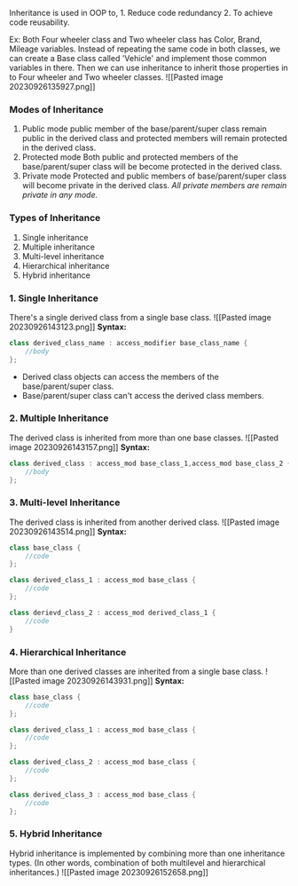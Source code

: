 Inheritance is used in OOP to,
	1. Reduce code redundancy 
	2. To achieve code reusability. 

Ex:
Both Four wheeler class and Two wheeler class has Color, Brand, Mileage variables.
Instead of repeating the same code in both classes, we can create a Base class called 'Vehicle' and implement those common variables in there. Then we can use inheritance to inherit those properties in to Four wheeler and Two wheeler classes. 
![[Pasted image 20230926135927.png]]

### Modes of Inheritance
1. Public mode
	public member of the base/parent/super class remain public in the derived class and protected members will remain protected in the derived class.
2. Protected mode
	Both public and protected members of the base/parent/super class will be become protected in the derived class. 
3. Private mode
	Protected and public members of base/parent/super class will become private in the derived class. 
*All private members are remain private in any mode.*

### Types of Inheritance
1. Single inheritance
2. Multiple inheritance
3. Multi-level inheritance
4. Hierarchical inheritance
5. Hybrid inheritance

### 1. Single Inheritance
There's a single derived class from a single base class. 
![[Pasted image 20230926143123.png]]
**Syntax:**
```C++
class derived_class_name : access_modifier base_class_name {
	//body
};
```
- Derived class objects can access the members of the base/parent/super class.
- Base/parent/super class can't access the derived class members. 

### 2. Multiple Inheritance
The derived class is inherited from more than one base classes.
![[Pasted image 20230926143157.png]]
**Syntax:**
```C++
class derived_class : access_mod base_class_1,access_mod base_class_2 {
	//body
};
```

### 3. Multi-level Inheritance
The derived class is inherited from another derived class. 
![[Pasted image 20230926143514.png]]
**Syntax:**
```C++
class base_class {
	//code
};

class derived_class_1 : access_mod base_class {
	//code
};

class derievd_class_2 : access_mod derived_class_1 {
	//code
}
```

### 4. Hierarchical Inheritance
More than one derived classes are inherited from a single base class. 
![[Pasted image 20230926143931.png]]
**Syntax:**
```C++
class base_class {
	//code
};

class derived_class_1 : access_mod base_class {
	//code
};

class derived_class_2 : access_mod base_class {
	//code
};

class derived_class_3 : access_mod base_class {
	//code
};
```

### 5. Hybrid Inheritance
Hybrid inheritance is implemented by combining more than one inheritance types. (In other words, combination of both multilevel and hierarchical inheritances.)
![[Pasted image 20230926152658.png]]
